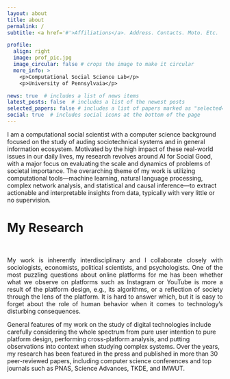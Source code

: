 ```yaml
---
layout: about
title: about
permalink: /
subtitle: <a href='#'>Affiliations</a>. Address. Contacts. Moto. Etc.

profile:
  align: right
  image: prof_pic.jpg
  image_circular: false # crops the image to make it circular
  more_info: >
    <p>Computational Social Science Lab</p>
    <p>University of Pennsylvaia</p>

news: true  # includes a list of news items
latest_posts: false  # includes a list of the newest posts
selected_papers: false # includes a list of papers marked as "selected={true}"
social: true  # includes social icons at the bottom of the page
---
```



I am a computational social scientist with a computer science background focused on the study of auding sociotechnical
systems and in general information ecosystem. Motivated by the high impact of these real-world issues in our daily lives, my research revolves around AI for Social Good, with a major focus on evaluating the scale and dynamics of problems of societal importance. The overarching theme of my work is
utilizing computational tools—machine learning, natural language processing, complex network analysis, and statistical and causal
inference—to extract actionable and interpretable insights from data, typically with very little or no supervision. 


<h1>My Research</h1> 
<br>
<p style="text-align:justify">
My work is
inherently interdisciplinary and I collaborate closely with sociologists, economists, political scientists, and psychologists. One of the
most puzzling questions about online platforms for me has been whether what we observe on platforms such as Instagram or YouTube
is more a result of the platform design, e.g., its algorithms, or a reflection of society through the lens of the platform. It is hard to
answer which, but it is easy to forget about the role of human behavior when it comes to technology’s disturbing consequences.


General features of my work on the study of digital technologies include carefully considering the whole spectrum from pure user
intention to pure platform design, performing cross-platform analysis, and putting observations into context when studying
complex systems. Over the years, my research has been featured in the press and published in more than 30 peer-reviewed papers,
including computer science conferences and top journals such as PNAS, Science Advances, TKDE, and IMWUT.
</p>
<br>
